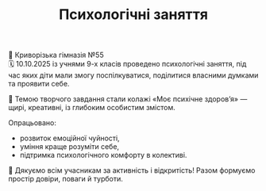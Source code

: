 ﻿---
title: Психологічні заняття
---

📌 Криворізька гімназія №55  
🗓 10.10.2025 із учнями 9-х класів проведено психологічні заняття, під час яких діти мали змогу поспілкуватися, поділитися власними думками та проявити себе.

🎨 Темою творчого завдання стали колажі «Моє психічне здоров’я» — щирі, креативні, із глибоким особистим змістом.

Опрацьовано:

- розвиток емоційної чуйності,
- уміння краще розуміти себе,
- підтримка психологічного комфорту в колективі.

💬 Дякуємо всім учасникам за активність і відкритість! Разом формуємо простір довіри, поваги й турботи.

<slideshow />